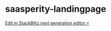 # saasperity-landingpage

[Edit in StackBlitz next generation editor ⚡️](https://stackblitz.com/~/github.com/lebtiga/saasperity-landingpage)